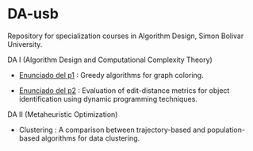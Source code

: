 DA-usb
======

Repository for specialization courses in Algorithm Design, Simon Bolivar University. 

DA I (Algorithm Design and Computational Complexity Theory)

* [Enunciado del p1](http://ldc.usb.ve/~gpalma/ci5651em13/Proyecto1CI5651em13.pdf) : Greedy algorithms for graph coloring.

* [Enunciado del p2](http://ldc.usb.ve/~gpalma/ci5651em13/Proyecto2CI5651em13.pdf) : Evaluation of edit-distance metrics for object identification using dynamic programming techniques. 


DA II (Metaheuristic Optimization)

* Clustering : A comparison between trajectory-based and population-based algorithms for data clustering.
